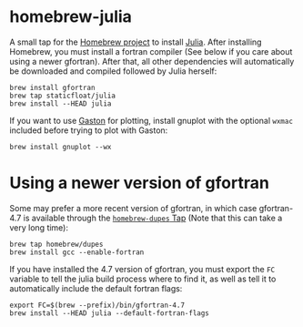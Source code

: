 homebrew-julia
==============

A small tap for the [Homebrew project](http://mxcl.github.com/homebrew/) to install [Julia](http://julialang.org/). After installing Homebrew, you must install a fortran compiler (See below if you care about using a newer gfortran). After that, all other dependencies will automatically be downloaded and compiled followed by Julia herself:

```
brew install gfortran
brew tap staticfloat/julia
brew install --HEAD julia
```

If you want to use [Gaston](https://bitbucket.org/mbaz/gaston) for plotting, install gnuplot with the optional `wxmac` included before trying to plot with Gaston:

```
brew install gnuplot --wx
```


Using a newer version of gfortran
=================================
Some may prefer a more recent version of gfortran, in which case gfortran-4.7 is available through the [`homebrew-dupes` Tap](https://github.com/Homebrew/homebrew-dupes) (Note that this can take a very long time):

```
brew tap homebrew/dupes
brew install gcc --enable-fortran
```

If you have installed the 4.7 version of gfortran, you must export the `FC` variable to tell the julia build process where to find it, as well as tell it to automatically include the default fortran flags:

```
export FC=$(brew --prefix)/bin/gfortran-4.7
brew install --HEAD julia --default-fortran-flags
```